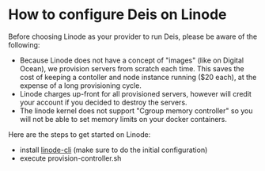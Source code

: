How to configure Deis on Linode
===================================================

Before choosing Linode as your provider to run Deis, please be aware of the following:

* Because Linode does not have a concept of "images" (like on Digital Ocean), we provision servers from scratch each time. This saves the cost of keeping a contoller and node instance running ($20 each), at the expense of a long provisioning cycle.
* Linode charges up-front for all provisioned servers, however will credit your account if you decided to destroy the servers.
* The linode kernel does not support "Cgroup memory controller" so you will not be able to set memory limits on your docker containers.

Here are the steps to get started on Linode:

* install [linode-cli][lcli] (make sure to do the initial configuration)
* execute provision-controller.sh

[lcli]: https://github.com/linode/cli
